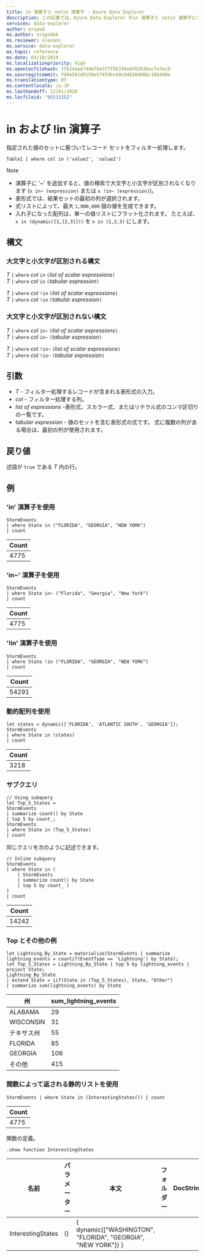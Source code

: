 ```yaml
---
title: in 演算子と notin 演算子 - Azure Data Explorer
description: この記事では、Azure Data Explorer のin 演算子と notin 演算子について説明します。
services: data-explorer
author: orspod
ms.author: orspodek
ms.reviewer: alexans
ms.service: data-explorer
ms.topic: reference
ms.date: 03/18/2019
ms.localizationpriority: high
ms.openlocfilehash: ffb24abe744bfbe3f7f95336edf0263becfa7ec9
ms.sourcegitcommit: f49e581d9156e57459bc69c94838d886c166449e
ms.translationtype: HT
ms.contentlocale: ja-JP
ms.lasthandoff: 12/01/2020
ms.locfileid: "95513252"
---
```

# <a name="in-and-in-operators"></a>in および !in 演算子

指定された値のセットに基づいてレコード セットをフィルター処理します。

```kusto
Table1 | where col in ('value1', 'value2')
```

> [!NOTE]
> * 演算子に '~' を追加すると、値の検索で大文字と小文字が区別されなくなります (`x in~ (expression)` または `x !in~ (expression)`)。
> * 表形式では、結果セットの最初の列が選択されます。
> * 式リストによって、最大 `1,000,000` 個の値を生成できます。
> * 入れ子になった配列は、単一の値リストにフラット化されます。 たとえば、`x in (dynamic([1,[2,3]]))` を `x in (1,2,3)` にします。
 
## <a name="syntax"></a>構文

### <a name="case-sensitive-syntax"></a>大文字と小文字が区別される構文

*T* `|` `where` *col* `in` `(`*list of scalar expressions*`)`   
*T* `|` `where` *col* `in` `(`*tabular expression*`)`   
 
*T* `|` `where` *col* `!in` `(`*list of scalar expressions*`)`  
*T* `|` `where` *col* `!in` `(`*tabular expression*`)`   

### <a name="case-insensitive-syntax"></a>大文字と小文字が区別されない構文

*T* `|` `where` *col* `in~` `(`*list of scalar expressions*`)`   
*T* `|` `where` *col* `in~` `(`*tabular expression*`)`   
 
*T* `|` `where` *col* `!in~` `(`*list of scalar expressions*`)`  
*T* `|` `where` *col* `!in~` `(`*tabular expression*`)`   

## <a name="arguments"></a>引数

* *T* - フィルター処理するレコードが含まれる表形式の入力。
* *col* - フィルター処理する列。
* *list of expressions* -表形式、スカラー式、またはリテラル式のコンマ区切りの一覧です。
* *tabular expression* - 値のセットを含む表形式の式です。 式に複数の列がある場合は、最初の列が使用されます。

## <a name="returns"></a>戻り値

述語が `true` である *T* 内の行。

## <a name="examples"></a>例  

### <a name="use-in-operator"></a>'in' 演算子を使用

<!-- csl: https://help.kusto.windows.net:443/Samples -->
```kusto
StormEvents 
| where State in ("FLORIDA", "GEORGIA", "NEW YORK") 
| count
```

|Count|
|---|
|4775|  

### <a name="use-in-operator"></a>'in~' 演算子を使用  

<!-- csl: https://help.kusto.windows.net:443/Samples -->
```kusto
StormEvents 
| where State in~ ("Florida", "Georgia", "New York") 
| count
```

|Count|
|---|
|4775|  

### <a name="use-in-operator"></a>'!in' 演算子を使用

<!-- csl: https://help.kusto.windows.net:443/Samples -->
```kusto
StormEvents 
| where State !in ("FLORIDA", "GEORGIA", "NEW YORK") 
| count
```

|Count|
|---|
|54291|  


### <a name="use-dynamic-array"></a>動的配列を使用

<!-- csl: https://help.kusto.windows.net:443/Samples -->
```kusto
let states = dynamic(['FLORIDA', 'ATLANTIC SOUTH', 'GEORGIA']);
StormEvents 
| where State in (states)
| count
```

|Count|
|---|
|3218|

### <a name="subquery"></a>サブクエリ

<!-- csl: https://help.kusto.windows.net:443/Samples -->
```kusto
// Using subquery
let Top_5_States = 
StormEvents
| summarize count() by State
| top 5 by count_; 
StormEvents 
| where State in (Top_5_States) 
| count
```

同じクエリを次のように記述できます。

<!-- csl: https://help.kusto.windows.net:443/Samples -->
```kusto
// Inline subquery 
StormEvents 
| where State in (
    ( StormEvents
    | summarize count() by State
    | top 5 by count_ )
) 
| count
```

|Count|
|---|
|14242|  

### <a name="top-with-other-example"></a>Top とその他の例

<!-- csl: https://help.kusto.windows.net:443/Samples -->
```kusto
let Lightning_By_State = materialize(StormEvents | summarize lightning_events = countif(EventType == 'Lightning') by State);
let Top_5_States = Lightning_By_State | top 5 by lightning_events | project State; 
Lightning_By_State
| extend State = iif(State in (Top_5_States), State, "Other")
| summarize sum(lightning_events) by State 
```

| 州     | sum_lightning_events |
|-----------|----------------------|
| ALABAMA   | 29                   |
| WISCONSIN | 31                   |
| テキサス州     | 55                   |
| FLORIDA   | 85                   |
| GEORGIA   | 106                  |
| その他     | 415                  |

### <a name="use-a-static-list-returned-by-a-function"></a>関数によって返される静的リストを使用

<!-- csl: https://help.kusto.windows.net:443/Samples -->
```kusto
StormEvents | where State in (InterestingStates()) | count

```

|Count|
|---|
|4775|  

関数の定義。

<!-- csl: https://help.kusto.windows.net:443/Samples -->
```kusto
.show function InterestingStates
```

|名前|パラメーター|本文|フォルダー|DocString|
|---|---|---|---|---|
|InterestingStates|()|{ dynamic(["WASHINGTON", "FLORIDA", "GEORGIA", "NEW YORK"]) }
